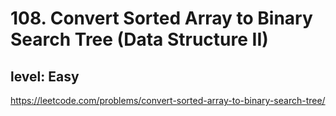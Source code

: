 # 108. Convert Sorted Array to Binary Search Tree (Data Structure II)
## level: Easy

https://leetcode.com/problems/convert-sorted-array-to-binary-search-tree/

